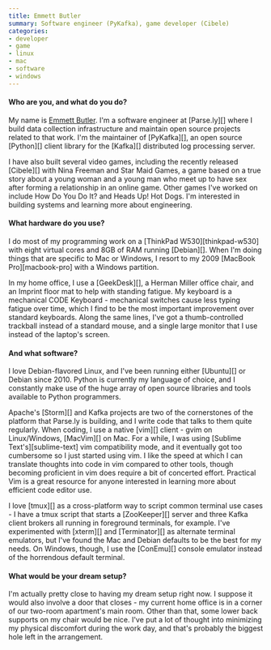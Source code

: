 ```yaml
---
title: Emmett Butler
summary: Software engineer (PyKafka), game developer (Cibele)
categories:
- developer
- game
- linux
- mac
- software
- windows
---
```


#### Who are you, and what do you do?

My name is [Emmett Butler](http://emmettbutler.com/ "Emmett's website."). I'm a software engineer at [Parse.ly][] where I build data collection infrastructure and maintain open source projects related to that work. I'm the maintainer of [PyKafka][], an open source [Python][] client library for the [Kafka][] distributed log processing server.

I have also built several video games, including the recently released [Cibele][] with Nina Freeman and Star Maid Games, a game based on a true story about a young woman and a young man who meet up to have sex after forming a relationship in an online game. Other games I've worked on include How Do You Do It? and Heads Up! Hot Dogs. I'm interested in building systems and learning more about engineering.

#### What hardware do you use?

I do most of my programming work on a [ThinkPad W530][thinkpad-w530] with eight virtual cores and 8GB of RAM running [Debian][]. When I'm doing things that are specific to Mac or Windows, I resort to my 2009 [MacBook Pro][macbook-pro] with a Windows partition.

In my home office, I use a [GeekDesk][], a Herman Miller office chair, and an Imprint floor mat to help with standing fatigue. My keyboard is a mechanical CODE Keyboard - mechanical switches cause less typing fatigue over time, which I find to be the most important improvement over standard keyboards. Along the same lines, I've got a thumb-controlled trackball instead of a standard mouse, and a single large monitor that I use instead of the laptop's screen.

#### And what software?

I love Debian-flavored Linux, and I've been running either [Ubuntu][] or Debian since 2010. Python is currently my language of choice, and I constantly make use of the huge array of open source libraries and tools available to Python programmers.

Apache's [Storm][] and Kafka projects are two of the cornerstones of the platform that Parse.ly is building, and I write code that talks to them quite regularly. When coding, I use a native [vim][] client - gvim on Linux/Windows, [MacVim][] on Mac. For a while, I was using [Sublime Text's][sublime-text] vim compatibility mode, and it eventually got too cumbersome so I just started using vim. I like the speed at which I can translate thoughts into code in vim compared to other tools, though becoming proficient in vim does require a bit of concerted effort. Practical Vim is a great resource for anyone interested in learning more about efficient code editor use.

I love [tmux][] as a cross-platform way to script common terminal use cases - I have a tmux script that starts a [ZooKeeper][] server and three Kafka client brokers all running in foreground terminals, for example. I've experimented with [xterm][] and [Terminator][] as alternate terminal emulators, but I've found the Mac and Debian defaults to be the best for my needs. On Windows, though, I use the [ConEmu][] console emulator instead of the horrendous default terminal.

#### What would be your dream setup?

I'm actually pretty close to having my dream setup right now. I suppose it would also involve a door that closes - my current home office is in a corner of our two-room apartment's main room. Other than that, some lower back supports on my chair would be nice. I've put a lot of thought into minimizing my physical discomfort during the work day, and that's probably the biggest hole left in the arrangement.